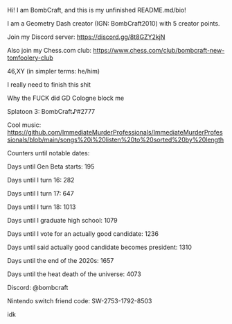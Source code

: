Hi! I am BombCraft, and this is my unfinished README.md/bio!

I am a Geometry Dash creator (IGN: BombCraft2010) with 5 creator points.

Join my Discord server: https://discord.gg/8t8GZY2kjN

Also join my Chess.com club: https://www.chess.com/club/bombcraft-new-tomfoolery-club

46,XY (in simpler terms: he/him)

I really need to finish this shit

Why the FUCK did GD Cologne block me

Splatoon 3: BombCraft♪#2777

Cool music: https://github.com/ImmediateMurderProfessionals/ImmediateMurderProfessionals/blob/main/songs%20i%20listen%20to%20sorted%20by%20length

Counters until notable dates:

Days until Gen Beta starts: 195

Days until I turn 16: 282

Days until I turn 17: 647

Days until I turn 18: 1013

Days until I graduate high school: 1079

Days until I vote for an actually good candidate: 1236

Days until said actually good candidate becomes president: 1310

Days until the end of the 2020s: 1657

Days until the heat death of the universe: 4073

Discord: @bombcraft

Nintendo switch friend code: SW-2753-1792-8503

idk
